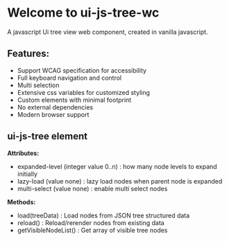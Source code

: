 # Welcome to ui-js-tree-wc

A javascript Ui tree view web component, created in vanilla javascript.

## Features:
- Support WCAG specification for accessibility
- Full keyboard navigation and control
- Multi selection
- Extensive css variables for customized styling
- Custom elements with minimal footprint
- No external dependencies
- Modern browser support

## ui-js-tree element
**Attributes:**
- expanded-level (integer value 0..n) : how many node levels to expand initially
- lazy-load (value none) : lazy load nodes when parent node is expanded
- multi-select (value none) : enable multi select nodes

**Methods:**
- load(treeData) : Load nodes from JSON tree structured data
- reload() : Reload/rerender nodes from existing data
- getVisibleNodeList() : Get array of visible tree nodes
